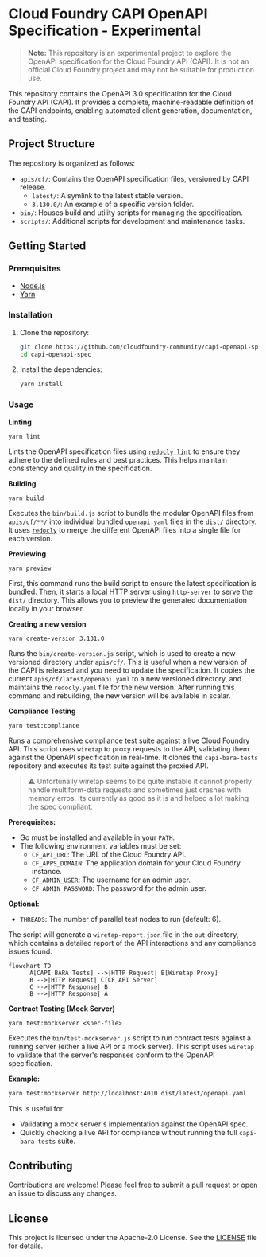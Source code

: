 # Cloud Foundry CAPI OpenAPI Specification - Experimental

> **Note:** This repository is an experimental project to explore the OpenAPI specification for the Cloud Foundry API (CAPI). It is not an official Cloud Foundry project and may not be suitable for production use.

This repository contains the OpenAPI 3.0 specification for the Cloud Foundry API (CAPI). It provides a complete, machine-readable definition of the CAPI endpoints, enabling automated client generation, documentation, and testing.

## Project Structure

The repository is organized as follows:

- `apis/cf/`: Contains the OpenAPI specification files, versioned by CAPI release.
  - `latest/`: A symlink to the latest stable version.
  - `3.130.0/`: An example of a specific version folder.
- `bin/`: Houses build and utility scripts for managing the specification.
- `scripts/`: Additional scripts for development and maintenance tasks.

## Getting Started

### Prerequisites

- [Node.js](https://nodejs.org/)
- [Yarn](https://yarnpkg.com/)

### Installation

1. Clone the repository:

   ```bash
   git clone https://github.com/cloudfoundry-community/capi-openapi-spec.git
   cd capi-openapi-spec
   ```

2. Install the dependencies:

   ```bash
   yarn install
   ```

### Usage

**Linting**

`yarn lint`

Lints the OpenAPI specification files using [`redocly lint`](https://github.com/Redocly/redocly-cli) to ensure they adhere to the defined rules and best practices. This helps maintain consistency and quality in the specification.

**Building**

`yarn build`

Executes the `bin/build.js` script to bundle the modular OpenAPI files from `apis/cf/**/` into individual bundled `openapi.yaml` files in the `dist/` directory. It uses [`redocly`](https://github.com/Redocly/redocly-cli) to merge the different OpenAPI files into a single file for each version.

**Previewing**

`yarn preview`

First, this command runs the build script to ensure the latest specification is bundled. Then, it starts a local HTTP server using `http-server` to serve the `dist/` directory. This allows you to preview the generated documentation locally in your browser.

**Creating a new version**

`yarn create-version 3.131.0`

Runs the `bin/create-version.js` script, which is used to create a new versioned directory under `apis/cf/`. This is useful when a new version of the CAPI is released and you need to update the specification. It copies the current `apis/cf/latest/openapi.yaml` to a new versioned directory, and maintains the `redocly.yaml` file for the new version. After running this command and rebuilding, the new version will be available in scalar.

**Compliance Testing**

`yarn test:compliance`

Runs a comprehensive compliance test suite against a live Cloud Foundry API. This script uses `wiretap` to proxy requests to the API, validating them against the OpenAPI specification in real-time. It clones the `capi-bara-tests` repository and executes its test suite against the proxied API.

> :warning: Unfortunally wiretap seems to be quite instable it cannot properly handle multiform-data requests and sometimes just crashes with memory erros. Its currently as good as it is and helped a lot making the spec compliant.

**Prerequisites:**

- Go must be installed and available in your `PATH`.
- The following environment variables must be set:
  - `CF_API_URL`: The URL of the Cloud Foundry API.
  - `CF_APPS_DOMAIN`: The application domain for your Cloud Foundry instance.
  - `CF_ADMIN_USER`: The username for an admin user.
  - `CF_ADMIN_PASSWORD`: The password for the admin user.

**Optional:**

- `THREADS`: The number of parallel test nodes to run (default: 6).

The script will generate a `wiretap-report.json` file in the `out` directory, which contains a detailed report of the API interactions and any compliance issues found.

```mermaid
flowchart TD
      A[CAPI BARA Tests] -->|HTTP Request| B[Wiretap Proxy]
      B -->|HTTP Request| C[CF API Server]
      C -->|HTTP Response| B
      B -->|HTTP Response| A
```

**Contract Testing (Mock Server)**

`yarn test:mockserver <spec-file>`

Executes the `bin/test-mockserver.js` script to run contract tests against a running server (either a live API or a mock server). This script uses `wiretap` to validate that the server's responses conform to the OpenAPI specification.

**Example:**

```bash
yarn test:mockserver http://localhost:4010 dist/latest/openapi.yaml
```

This is useful for:

- Validating a mock server's implementation against the OpenAPI spec.
- Quickly checking a live API for compliance without running the full `capi-bara-tests` suite.

## Contributing

Contributions are welcome! Please feel free to submit a pull request or open an issue to discuss any changes.

## License

This project is licensed under the Apache-2.0 License. See the [LICENSE](LICENSE) file for details.
